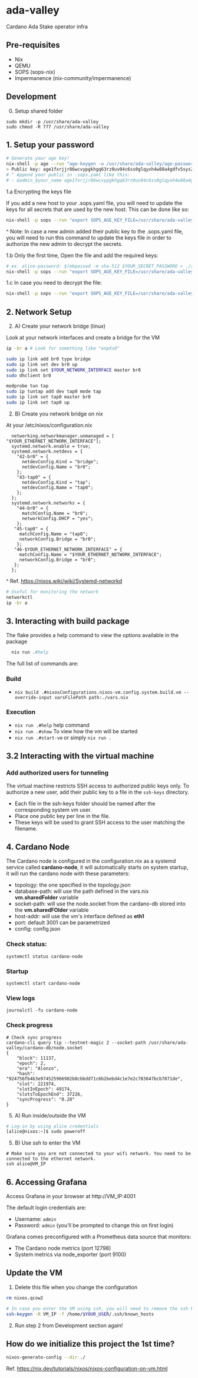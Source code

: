 # ada-valley
Cardano Ada Stake operator infra

## Pre-requisites

* Nix
* QEMU
* SOPS (sops-nix)
* Impermanence (nix-community/impermanence)

## Development

0. Setup shared folder

```
sudo mkdir -p /usr/share/ada-valley
sudo chmod -R 777 /usr/share/ada-valley
```

## 1. Setup your password

```bash
# Generate your age key!
nix-shell -p age --run "age-keygen -o /usr/share/ada-valley/age-password.key"
> Public key: age1fxrjjr86wcvypgkhgq63rz0uv04c6ss0glqyxh4w88a4gdfv5sys2s6vmk
# ^ Append your public in .sops.yaml like this:
# - &admin_$your_name age1fxrjjr86wcvypgkhgq63rz0uv04c6ss0glqyxh4w88a4gdfv5sys2s6vmk
```

1.a Encrypting the keys file

If you add a new host to your .sops.yaml file, you will need to update the keys for all secrets that are used by the new host. This can be done like so:

```bash
nix-shell -p sops --run "export SOPS_AGE_KEY_FILE=/usr/share/ada-valley/age-password.key; sops updatekeys ./secrets/keys.enc.yaml"
```

^ Note: In case a new admin added their public key to the .sops.yaml file, you will need to run this command to update the keys file in order to authorize the new admin to decrypt the secrets.

1.b Only the first time, Open the file and add the required keys:
```bash
# ex. alice-password: $(mkpasswd -m sha-512 $YOUR_SECRET_PASSWORD > ./secrets/alice-password.hash)
nix-shell -p sops --run "export SOPS_AGE_KEY_FILE=/usr/share/ada-valley/age-password.key; sops ./secrets/keys.enc.yaml"
```

1.c  In case you need to decrypt the file:
```bash
nix-shell -p sops --run "export SOPS_AGE_KEY_FILE=/usr/share/ada-valley/age-password.key; sops -d ./secrets/keys.enc.yaml"
```

## 2. Network Setup

2. A) Create your network bridge (linux)

Look at your network interfaces and create a bridge for the VM
```bash
ip -br a # Look for something like "enpXs0"
```

```bash
sudo ip link add br0 type bridge
sudo ip link set dev br0 up
sudo ip link set $YOUR_NETWORK_INTERFACE master br0
sudo dhclient br0

modprobe tun tap
sudo ip tuntap add dev tap0 mode tap
sudo ip link set tap0 master br0
sudo ip link set tap0 up
```

2. B) Create you network bridge on nix

At your /etc/nixos/configuration.nix
```
  networking.networkmanager.unmanaged = [ "$YOUR_ETHERNET_NETWORK_INTERFACE"];
  systemd.network.enable = true;
  systemd.network.netdevs = {
    "42-br0" = {
      netdevConfig.Kind = "bridge";
      netdevConfig.Name = "br0";
    };
    "43-tap0" = {
      netdevConfig.Kind = "tap";
      netdevConfig.Name = "tap0";
    };
  };
  systemd.network.networks = {
    "44-br0" = {
      matchConfig.Name = "br0";
      networkConfig.DHCP = "yes";
    };
   "45-tap0" = {
     matchConfig.Name = "tap0";
     networkConfig.Bridge = "br0";
    };
   "46-$YOUR_ETHERNET_NETWORK_INTERFACE" = {
     matchConfig.Name = "$YOUR_ETHERNET_NETWORK_INTERFACE";
     networkConfig.Bridge = "br0";
   };
  };
```
^ Ref. https://nixos.wiki/wiki/Systemd-networkd

```bash
# Useful for monitoring the network
networkctl
ip -br a
```

## 3. Interacting with build package

The flake provides a help command to view the options available in the package

```nix
  nix run .#help
```

The full list of commands are:

### Build

 - `nix build .#nixosConfigurations.nixos-vm.config.system.build.vm --override-input varsFilePath path:./vars.nix`

### Execution

  - `nix run .#help` help command
  - `nix run .#show` To view how the vm will be started
  - `nix run .#start-vm` or simply `nix run .`

## 3.2 Interacting with the virtual machine

### Add authorized users for tunneling

The virtual machine restricts SSH access to authorized public keys only.
To authorize a new user, add their public key to a file in the `ssh-keys` directory.
- Each file in the ssh-keys folder should be named after the corresponding system vm user.
- Place one public key per line in the file.
- These keys will be used to grant SSH access to the user matching the filename.

## 4. Cardano Node 
The Cardano node is configured in the configuration.nix as a systemd service called **cardano-node**, it will automatically starts on system startup, it will run the cardano node with these parameters:
 - topology: the one specified in the topology.json
 - database-path: will use the path defined in the vars.nix **vm.sharedFolder** variable
 - socket-path: will use the node.socket from the cardano-db stored into the **vm.sharedFOlder** variable
 - host-addr: will use the vm's interface defined as **eth1**
 - port: default 3001 can be parametrized
 - config: config.json 
  

### Check status:
```systemctl status cardano-node```

### Startup
```systemctl start cardano-node```

### View logs
```journalctl -fu cardano-node```

### Check progress
```
# Check sync progress
cardano-cli query tip --testnet-magic 2 --socket-path /usr/share/ada-valley/cardano-db/node.socket 
{
    "block": 11137,
    "epoch": 2,
    "era": "Alonzo",
    "hash": "924756fb4b3e974525966982b8cbbdd71c6b2bebd4c1e7e2c783647bcb7071de",
    "slot": 221974,
    "slotInEpoch": 49174,
    "slotsToEpochEnd": 37226,
    "syncProgress": "0.28"
}
```

5. A) Run inside/outside the VM

```bash
# Log-in by using alice credentials
[alice@nixos:~]$ sudo poweroff
```

5. B) Use ssh to enter the VM

```
# Make sure you are not connected to your wifi network. You need to be connected to the ethernet network.
ssh alice@VM_IP
```

## 6. Accessing Grafana

Access Grafana in your browser at http://VM_IP:4001

The default login credentials are:
- Username: `admin`  
- Password: `admin` (you'll be prompted to change this on first login)

Grafana comes preconfigured with a Prometheus data source that monitors:
- The Cardano node metrics (port 12798)
- System metrics via node_exporter (port 9100)

## Update the VM

1. Delete this file when you change the configuration

```bash 
rm nixos.qcow2

# In case you enter the VM using ssh, you will need to remove the ssh keys
ssh-keygen -R VM_IP -f /home/$YOUR_USER/.ssh/known_hosts
```

2. Run step 2 from Development section again!

## How do we initialize this project the 1st time?

```bash
nixos-generate-config --dir ./
```

Ref. https://nix.dev/tutorials/nixos/nixos-configuration-on-vm.html
